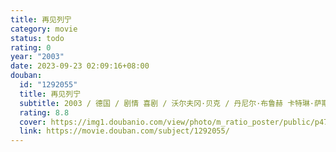 ```yaml
---
title: 再见列宁
category: movie
status: todo
rating: 0
year: "2003"
date: 2023-09-23 02:09:16+08:00
douban:
  id: "1292055"
  title: 再见列宁
  subtitle: 2003 / 德国 / 剧情 喜剧 / 沃尔夫冈·贝克 / 丹尼尔·布鲁赫 卡特琳·萨斯
  rating: 8.8
  cover: https://img1.doubanio.com/view/photo/m_ratio_poster/public/p478546260.jpg
  link: https://movie.douban.com/subject/1292055/
---
```



